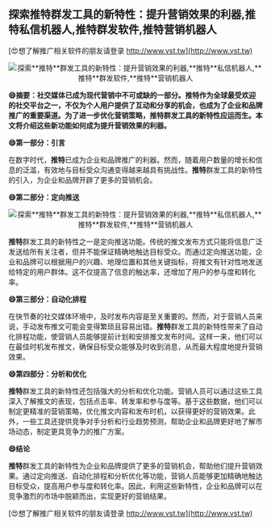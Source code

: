 ## **探索**推特**群发工具的新特性：提升营销效果的利器,**推特**私信机器人,**推特**群发软件,**推特**营销机器人**

[😍想了解推广相关软件的朋友请登录 http://www.vst.tw](http://www.vst.tw)

 <center><img src="https://vst.tw/MP4/tuiguang/png/2.png" alt="探索**推特**群发工具的新特性：提升营销效果的利器,**推特**私信机器人,**推特**群发软件,**推特**营销机器人"></center>

**😄摘要：社交媒体已成为现代营销中不可或缺的一部分。**推特**作为全球最受欢迎的社交平台之一，不仅为个人用户提供了互动和分享的机会，也成为了企业和品牌推广的重要渠道。为了进一步优化营销策略，**推特**群发工具的新特性应运而生。本文将介绍这些新功能如何成为提升营销效果的利器。**

**😄第一部分：引言**

在数字时代，**推特**已成为企业和品牌推广的利器。然而，随着用户数量的增长和信息的泛滥，有效地与目标受众沟通变得越来越具有挑战性。**推特**群发工具的新特性的引入，为企业和品牌开辟了更多的营销机会。

**😄第二部分：定向推送**

 <center><img src="https://vst.tw/MP4/tuiguang/png/7.png" alt="探索**推特**群发工具的新特性：提升营销效果的利器,**推特**私信机器人,**推特**群发软件,**推特**营销机器人"></center>

**推特**群发工具的新特性之一是定向推送功能。传统的推文发布方式只能将信息广泛发送给所有关注者，但并不能保证精确地触达目标受众。而通过定向推送功能，企业和品牌可以根据用户的兴趣、地理位置和其他关键指标，将推文有针对性地发送给特定的用户群体。这不仅提高了信息的触达率，还增加了用户的参与度和转化率。

**😄第三部分：自动化排程**

在快节奏的社交媒体环境中，及时发布内容是至关重要的。然而，对于营销人员来说，手动发布推文可能会变得繁琐且容易出错。**推特**群发工具的新特性带来了自动化排程功能，使营销人员能够提前计划和安排推文发布时间。这样一来，他们可以在最佳时机发布推文，确保目标受众能够及时收到消息，从而最大程度地提升营销效果。

**😄第四部分：分析和优化**

**推特**群发工具的新特性还包括强大的分析和优化功能。营销人员可以通过这些工具深入了解推文的表现，包括点击率、转发率和参与度等。基于这些数据，他们可以制定更精准的营销策略，优化推文内容和发布时机，以获得更好的营销效果。此外，一些工具还提供竞争对手分析和行业趋势预测，帮助企业和品牌更好地了解市场动态，制定更具竞争力的推广方案。

**😄结论**

**推特**群发工具的新特性为企业和品牌提供了更多的营销机会，帮助他们提升营销效果。通过定向推送、自动化排程和分析优化等功能，营销人员能够更加精确地触达目标受众，提高用户参与度和转化率。因此，利用这些新特性，企业和品牌可以在竞争激烈的市场中脱颖而出，实现更好的营销结果。

[😍想了解推广相关软件的朋友请登录 http://www.vst.tw](http://www.vst.tw)



